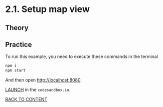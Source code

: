 # 2.1. Setup map view

## Theory

## Practice

To run this example, you need to execute these commands in the terminal

```bash
npm i
npm start
```

And then open [http://localhost:8080](http://localhost:8080).

[LAUNCH](https://githubbox.com/nextgis/ngf-tutorial/tree/master/tutorials/2_1_setup_map_view) in the `codesandbox.io`.

[BACK TO CONTENT](../../README.md)

